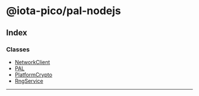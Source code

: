 


#  @iota-pico/pal-nodejs

## Index

### Classes

* [NetworkClient](classes/networkclient.md)
* [PAL](classes/pal.md)
* [PlatformCrypto](classes/platformcrypto.md)
* [RngService](classes/rngservice.md)



---
